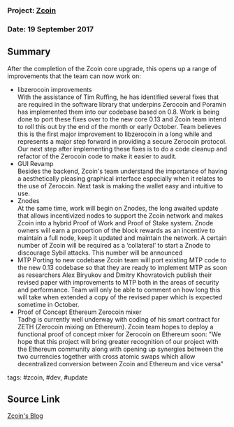 ### Project: [Zcoin](../projects/zcoin.md)
### Date: 19 September 2017
## Summary
  
After the completion of the Zcoin core upgrade, this opens up a range of improvements that the team can now work on:  
* libzerocoin improvements  
With the assistance of Tim Ruffing, he has identified several fixes that are required in the software library that underpins Zerocoin and Poramin has implemented them into our codebase based on 0.8. Work is being done to port these fixes over to the new core 0.13 and Zcoin team intend to roll this out by the end of the month or early October. Team believes this is the first major improvement to libzerocoin in a long while and represents a major step forward in providing a secure Zerocoin protocol. Our next step after implementing these fixes is to do a code cleanup and refactor of the Zerocoin code to make it easier to audit.
* GUI Revamp  
Besides the backend, Zcoin's team understand the importance of having a aesthetically pleasing graphical interface especially when it relates to the use of Zerocoin. Next task is making the wallet easy and intuitive to use.
* Znodes  
At the same time, work will begin on Znodes, the long awaited update that allows incentivized nodes to support the Zcoin network and makes Zcoin into a hybrid Proof of Work and Proof of Stake system. Znode owners will earn a proportion of the block rewards as an incentive to maintain a full node, keep it updated and maintain the network. A certain number of Zcoin will be required as a ‘collateral’ to start a Znode to discourage Sybil attacks. This number will be announced
* MTP Porting to new codebase
Zcoin team will port existing MTP code to the new 0.13 codebase so that they are ready to implement MTP as soon as researchers Alex Biryukov and Dmitry Khovratovich publish their revised paper with improvements to MTP both in the areas of security and performance. Team will only be able to comment on how long this will take when extended a copy of the revised paper which is expected sometime in October.
* Proof of Concept Ethereum Zerocoin mixer  
Tadhg is currently well underway with coding of his smart contract for ZETH (Zerocoin mixing on Ethereum). Zcoin team hopes to deploy a functional proof of concept mixer for Zerocoin on Ethereum soon: "We hope that this project will bring greater recognition of our project with the Ethereum community along with opening up synergies between the two currencies together with cross atomic swaps which allow decentralized conversion between Zcoin and Ethereum and vice versa"
  
tags: #zcoin, #dev, #update
## Source Link
[Zcoin's Blog](https://zcoin.io/zcoin-dev-update-september-2017-znodes-gui-libzerocoin-mtp-and-zeth/)
